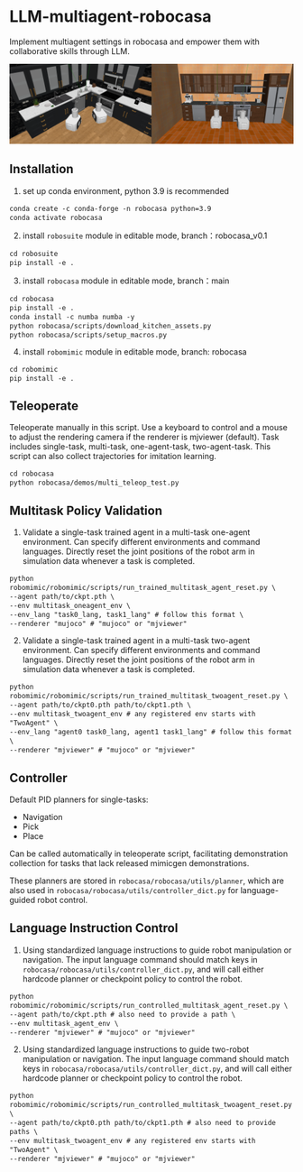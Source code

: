 # LLM-multiagent-robocasa
Implement multiagent settings in robocasa and empower them with collaborative skills through LLM.

<img src="photo/corner.jpg" width="50%"><img src="photo/wall.jpg" width="50%">

## Installation

1. set up conda environment, python 3.9 is recommended
```
conda create -c conda-forge -n robocasa python=3.9
conda activate robocasa
```   
2. install ```robosuite``` module in editable mode, branch：robocasa_v0.1
```
cd robosuite
pip install -e .
```
3. install ```robocasa``` module in editable mode, branch：main
```
cd robocasa
pip install -e .
conda install -c numba numba -y
python robocasa/scripts/download_kitchen_assets.py
python robocasa/scripts/setup_macros.py
```
4. install ```robomimic``` module in editable mode, branch: robocasa
```
cd robomimic
pip install -e .
```

## Teleoperate

Teleoperate manually in this script. 
Use a keyboard to control and a mouse to adjust the rendering camera if the renderer is mjviewer (default).
Task includes single-task, multi-task, one-agent-task, two-agent-task. 
This script can also collect trajectories for imitation learning.
```
cd robocasa
python robocasa/demos/multi_teleop_test.py 
```

## Multitask Policy Validation

1. Validate a single-task trained agent in a multi-task one-agent environment.
Can specify different environments and command languages.
Directly reset the joint positions of the robot arm in simulation data whenever a task is completed.
```
python robomimic/robomimic/scripts/run_trained_multitask_agent_reset.py \
--agent path/to/ckpt.pth \
--env multitask_oneagent_env \
--env_lang "task0_lang, task1_lang" # follow this format \
--renderer "mujoco" # "mujoco" or "mjviewer"
```

2. Validate a single-task trained agent in a multi-task two-agent environment.
Can specify different environments and command languages.
Directly reset the joint positions of the robot arm in simulation data whenever a task is completed.
```
python robomimic/robomimic/scripts/run_trained_multitask_twoagent_reset.py \
--agent path/to/ckpt0.pth path/to/ckpt1.pth \
--env multitask_twoagent_env # any registered env starts with "TwoAgent" \
--env_lang "agent0 task0_lang, agent1 task1_lang" # follow this format \
--renderer "mjviewer" # "mujoco" or "mjviewer"
```

## Controller

Default PID planners for single-tasks:
* Navigation
* Pick
* Place

Can be called automatically in teleoperate script, facilitating demonstration collection for tasks that lack released mimicgen demonstrations.

These planners are stored in `robocasa/robocasa/utils/planner`, which are also used in `robocasa/robocasa/utils/controller_dict.py` for language-guided robot control.

## Language Instruction Control

1. Using standardized language instructions to guide robot manipulation or navigation.
The input language command should match keys in `robocasa/robocasa/utils/controller_dict.py`, and will call either hardcode planner or checkpoint policy to control the robot.
```
python robomimic/robomimic/scripts/run_controlled_multitask_agent_reset.py \
--agent path/to/ckpt.pth # also need to provide a path \
--env multitask_agent_env \
--renderer "mjviewer" # "mujoco" or "mjviewer"
```

2. Using standardized language instructions to guide two-robot manipulation or navigation.
The input language command should match keys in `robocasa/robocasa/utils/controller_dict.py`, and will call either hardcode planner or checkpoint policy to control the robot.
```
python robomimic/robomimic/scripts/run_controlled_multitask_twoagent_reset.py \
--agent path/to/ckpt0.pth path/to/ckpt1.pth # also need to provide paths \
--env multitask_twoagent_env # any registered env starts with "TwoAgent" \
--renderer "mjviewer" # "mujoco" or "mjviewer"
```
